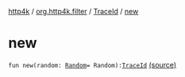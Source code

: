 [http4k](../../index.md) / [org.http4k.filter](../index.md) / [TraceId](index.md) / [new](./new.md)

# new

`fun new(random: `[`Random`](https://kotlinlang.org/api/latest/jvm/stdlib/kotlin.random/-random/index.html)` = Random): `[`TraceId`](index.md) [(source)](https://github.com/http4k/http4k/blob/master/http4k-core/src/main/kotlin/org/http4k/filter/ZipkinTraces.kt#L14)